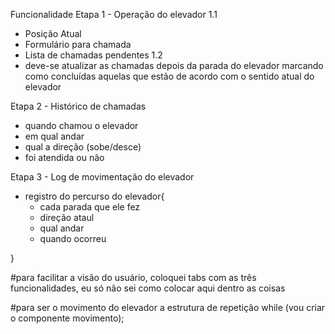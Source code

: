 Funcionalidade
Etapa 1 - Operação do elevador
1.1
- Posição Atual
- Formulário para chamada
- Lista de chamadas pendentes
1.2
- deve-se atualizar as chamadas depois da parada do elevador marcando como concluídas aquelas que estão de acordo com o sentido atual do elevador


Etapa 2 - Histórico de chamadas

- quando chamou o elevador
- em qual andar 
- qual a direção (sobe/desce)
- foi atendida ou não


Etapa 3 - Log de movimentação do elevador

- registro do percurso do elevador{
    - cada parada que ele fez
    - direção ataul
    - qual andar
    - quando ocorreu

}


#para facilitar a visão do usuário, coloquei tabs com as três funcionalidades, eu só não sei como colocar aqui dentro as coisas

#para ser o movimento do elevador a estrutura de repetição while (vou criar o componente movimento);

#
